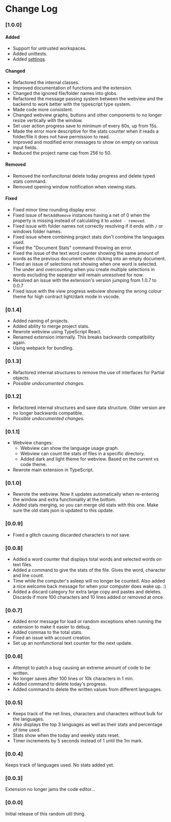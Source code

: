 # Change Log

### [1.0.0]
#### Added
- Support for untrusted workspaces.
- Added unittests.
- Added [settings](README.md#extension-settings).

#### Changed
- Refactored the internal classes.
- Improved documentation of functions and the extension.
- Changed the ignored file/folder names into globs.
- Refactored the message passing system between the webview and the backend to work better with the typescript type system.
- Made code more consistent.
- Changed webview graphs, buttons and other components to no longer resize vertically with the window.
- Set user action progress save to minimum of every 60s, up from 15s.
- Made the error more descriptive for the stats counter when it reads a folder/file it does not have permission to read.
- Improved and modified error messages to show on empty on various input fields. 
- Reduced the project name cap from 256 to 50.

#### Removed
- Removed the nonfuncitonal delete today progress and delete typed stats command.
- Removed opening window notification when viewing stats.

#### Fixed
- Fixed minor time rounding display error.
- Fixed issue of `NetAddRemove` instances having a net of 0 when the property is missing instead of calculating it to `added - removed`.
- Fixed issue with folder names not correctly resolving if it ends with `/` or windows folder names.
- Fixed issue where combining project stats don't combine the languages used.
- Fixed the "Document Stats" command throwing an error.
- Fixed the issue of the text word counter showing the same amount of words as the previous document when clicking into an empty document.
- Fixed an issue of selections not showing when one word is selected. The under and overcounting when you create multiple selections in words excluding the separator will remain unresolved for now.
- Resolved an issue with the extension's version jumping from 1.0.7 to 0.0.7
- Fixed issue with the view progress webview showing the wrong colour theme for high contract light/dark mode in vscode.

### [0.1.4]
- Added naming of projects. 
- Added ability to merge project stats.
- Rewrote webview using TypeScript React.
- Renamed extension internally. This breaks backwards compatibility again.
- Using webpack for bundling.

### [0.1.3]
- Refactored internal structures to remove the use of interfaces for Partial objects.
- *Possible undocumented changes.* 

### [0.1.2]
- Refactored internal structures and save data structure. Older version are no longer backwards compatible.
- *Possible undocumented changes.* 

### [0.1.1]
- Webview changes:
  - Webview can show the language usage graph.
  - Webview can count the stats of files in a specific directory.
  - Added dark and light theme for webview. Based on the current vs code theme. 
- Rewrote main extension in TypeScript. 

### [0.1.0]
- Rewrote the webview. Now it updates automatically when re-entering the window and extra functionality at the bottom.
- Added stats merging, so you can merge old stats with this one. Make sure the old stats json is updated to this update.

### [0.0.9]
- Fixed a glitch causing discarded characters to not save. 

### [0.0.8]
- Added a word counter that displays total words and selected words on text files.
- Added a command to give the stats of the file. Gives the word, character and line count.
- Time while the computer's asleep will no longer be counted. Also added a nice welcome back message for when your computer does wake up. :\)
- Added a discard category for extra large copy and pastes and deletes. Discards if more 100 characters and 10 lines added or removed at once.

### [0.0.7]
- Added error message for load or random exceptions when running the extension to make it easier to debug.
- Added commas to the total stats. 
- Fixed an issue with account creation.
- Set up an nonfunctional text counter for the next update. 

### [0.0.6]
- Attempt to patch a bug causing an extreme amount of code to be written.
- No longer saves after 100 lines or 10k characters in 1 min.
- Added command to delete today's progress.
- Added command to delete the written values from different languages.

### [0.0.5]
- Keeps track of the net lines, characters and characters without bulk for the languages.
- Also displays the top 3 languages as well as their stats and percentage of time used.
- Stats show when the today and weekly stats reset.
- Timer increments by 5 seconds instead of 1 until the 1m mark.

### [0.0.4]
Keeps track of languages used. No stats added yet.

### [0.0.3]
Extension no longer jams the code editor...

### [0.0.0]
Initial release of this random util thing.
